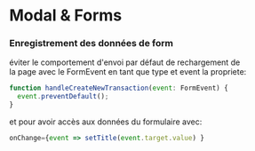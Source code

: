 # Modal & Forms

### Enregistrement des données de form

éviter le comportement d'envoi par défaut de rechargement de  
 la page avec le FormEvent en tant que type et event la propriete:

```javascript
function handleCreateNewTransaction(event: FormEvent) {
  event.preventDefault();
}
```

et pour avoir accès aux données du formulaire avec:

```javascript
onChange={event => setTitle(event.target.value) }
```
